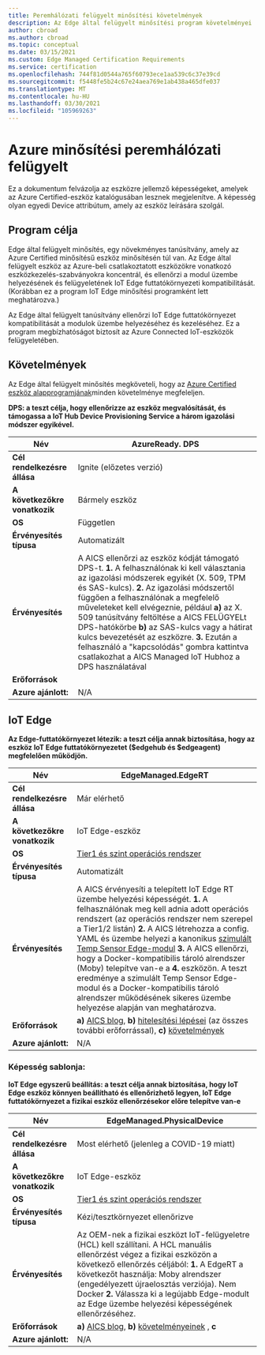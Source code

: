 ```yaml
---
title: Peremhálózati felügyelt minősítési követelmények
description: Az Edge által felügyelt minősítési program követelményei
author: cbroad
ms.author: cbroad
ms.topic: conceptual
ms.date: 03/15/2021
ms.custom: Edge Managed Certification Requirements
ms.service: certification
ms.openlocfilehash: 744f81d0544a765f60793ece1aa539c6c37e39cd
ms.sourcegitcommit: f5448fe5b24c67e24aea769e1ab438a465dfe037
ms.translationtype: MT
ms.contentlocale: hu-HU
ms.lasthandoff: 03/30/2021
ms.locfileid: "105969263"
---
```

# <a name="azure-certification-edge-managed"></a>Azure minősítési peremhálózati felügyelt 

Ez a dokumentum felvázolja az eszközre jellemző képességeket, amelyek az Azure Certified-eszköz katalógusában lesznek megjelenítve. A képesség olyan egyedi Device attribútum, amely az eszköz leírására szolgál. 

## <a name="program-purpose"></a>Program célja

Edge által felügyelt minősítés, egy növekményes tanúsítvány, amely az Azure Certified minősítésű eszköz minősítésén túl van. Az Edge által felügyelt eszköz az Azure-beli csatlakoztatott eszközökre vonatkozó eszközkezelés-szabványokra koncentrál, és ellenőrzi a modul üzembe helyezésének és felügyeletének IoT Edge futtatókörnyezeti kompatibilitását. (Korábban ez a program IoT Edge minősítési programként lett meghatározva.) 

Az Edge által felügyelt tanúsítvány ellenőrzi IoT Edge futtatókörnyezet kompatibilitását a modulok üzembe helyezéséhez és kezeléséhez. Ez a program megbízhatóságot biztosít az Azure Connected IoT-eszközök felügyeletében.

## <a name="requirements"></a>Követelmények

Az Edge által felügyelt minősítés megköveteli, hogy az [Azure Certified eszköz alapprogramjának](.\program-requirements-azure-certified-device.md)minden követelménye megfeleljen.

**DPS: a teszt célja, hogy ellenőrizze az eszköz megvalósítását, és támogassa a IoT Hub Device Provisioning Service a három igazolási módszer egyikével.**

| **Név**                | AzureReady. DPS                                               |
| ----------------------- | ------------------------------------------------------------ |
| **Cél rendelkezésre állása** | Ignite (előzetes verzió)                                                |
| **A következőkre vonatkozik**          | Bármely eszköz                                      |
| **OS**                  | Független                                                     |
| **Érvényesítés típusa**     | Automatizált                                                    |
| **Érvényesítés**          | A AICS ellenőrzi az eszköz kódját támogató DPS-t. **1.** A felhasználónak ki kell választania az igazolási módszerek egyikét (X. 509, TPM és SAS-kulcs). **2.** Az igazolási módszertől függően a felhasználónak a megfelelő műveleteket kell elvégeznie, például **a)** az X. 509 tanúsítvány feltöltése a AICS FELÜGYELt DPS-hatókörbe **b)** az SAS-kulcs vagy a hátirat kulcs bevezetését az eszközre. **3.** Ezután a felhasználó a "kapcsolódás" gombra kattintva csatlakozhat a AICS Managed IoT Hubhoz a DPS használatával                                                    |
| **Erőforrások**           |                                                      |
| **Azure ajánlott:**     | N/A                                                    |

## <a name="iot-edge"></a>IoT Edge

**Az Edge-futtatókörnyezet létezik: a teszt célja annak biztosítása, hogy az eszköz IoT Edge futtatókörnyezetet ($edgehub és $edgeagent) megfelelően működjön.**

| **Név**                | EdgeManaged.EdgeRT                                               |
| ----------------------- | ------------------------------------------------------------ |
| **Cél rendelkezésre állása** | Már elérhető                                                          |
| **A következőkre vonatkozik**          | IoT Edge-eszköz                                                   |
| **OS**                  | [Tier1 és szint operációs rendszer](../iot-edge/support.md)                                                     |
| **Érvényesítés típusa**     | Automatizált                                                    |
| **Érvényesítés**          | A AICS érvényesíti a telepített IoT Edge RT üzembe helyezési képességét. **1.** A felhasználónak meg kell adnia adott operációs rendszert (az operációs rendszer nem szerepel a Tier1/2 listán) **2.** A AICS létrehozza a config. YAML és üzembe helyezi a kanonikus [szimulált Temp Sensor Edge-modul](https://azuremarketplace.microsoft.com/en-us/marketplace/apps/azure-iot.simulated-temperature-sensor?tab=Overview) **3.** A AICS ellenőrzi, hogy a Docker-kompatibilis tároló alrendszer (Moby) telepítve van-e a **4.** eszközön. A teszt eredménye a szimulált Temp Sensor Edge-modul és a Docker-kompatibilis tároló alrendszer működésének sikeres üzembe helyezése alapján van meghatározva.                                                    |
| **Erőforrások**           | **a)** [AICS blog](https://azure.microsoft.com/en-in/blog/expanding-azure-iot-certification-service-to-support-azure-iot-edge-device-certification/), **b)** [hitelesítési lépései](./overview.md) (az összes további erőforrással), **c)** [követelmények](./program-requirements-azure-certified-device.md) |
| **Azure ajánlott:**     | N/A                                                    |

### <a name="capability-template"></a>Képesség sablonja:

**IoT Edge egyszerű beállítás: a teszt célja annak biztosítása, hogy IoT Edge eszköz könnyen beállítható és ellenőrizhető legyen, IoT Edge futtatókörnyezet a fizikai eszköz ellenőrzésekor előre telepítve van-e**

| **Név**                | EdgeManaged.PhysicalDevice                                             |
| ----------------------- | ------------------------------------------------------------ |
| **Cél rendelkezésre állása** | Most elérhető (jelenleg a COVID-19 miatt)                                            |
| **A következőkre vonatkozik**          | IoT Edge-eszköz                                                   |
| **OS**                  | [Tier1 és szint operációs rendszer](../iot-edge/support.md)                                                     |
| **Érvényesítés típusa**     | Kézi/tesztkörnyezet ellenőrizve                                                    |
| **Érvényesítés**          | Az OEM-nek a fizikai eszközt IoT-felügyeletre (HCL) kell szállítani. A HCL manuális ellenőrzést végez a fizikai eszközön a következő ellenőrzés céljából: **1.** A EdgeRT a következőt használja: Moby alrendszer (engedélyezett újraelosztás verziója). Nem Docker **2.** Válassza ki a legújabb Edge-modult az Edge üzembe helyezési képességének ellenőrzéséhez.                                                     |
| **Erőforrások**           | **a)** [AICS blog](https://azure.microsoft.com/en-in/blog/expanding-azure-iot-certification-service-to-support-azure-iot-edge-device-certification/), **b)** [](./overview.md) [követelményeinek](./program-requirements-azure-certified-device.md) , **c** |
| **Azure ajánlott:**     | N/A                                                    |